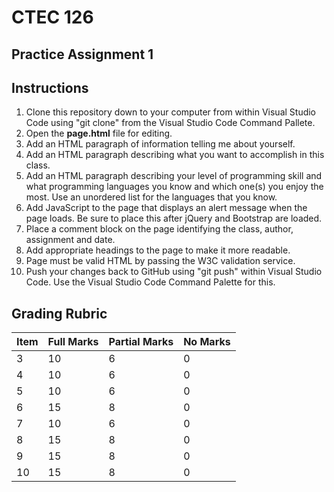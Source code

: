 # CTEC 126

## Practice Assignment 1

## Instructions

1. Clone this repository down to your computer from within Visual Studio Code using "git clone" from the Visual Studio Code Command Pallete.
2. Open the **page.html** file for editing.
3. Add an HTML paragraph of information telling me about yourself.
4. Add an HTML paragraph describing what you want to accomplish in this class.
5. Add an HTML paragraph describing your level of programming skill and what programming languages you know and which one(s) you enjoy the most. Use an unordered list for the languages that you know.
6. Add JavaScript to the page that displays an alert message when the page loads. Be sure to place this after jQuery and Bootstrap are loaded.
7. Place a comment block on the page identifying the class, author, assignment and date.
8. Add appropriate headings to the page to make it more readable.
9. Page must be valid HTML by passing the W3C validation service.
10. Push your changes back to GitHub using "git push" within Visual Studio Code. Use the Visual Studio Code Command Palette for this.

## Grading Rubric

| Item | Full Marks  | Partial Marks | No Marks |
|:--|:--|:--|:--|
| 3 | 10 | 6 | 0 |
| 4 | 10 | 6 | 0 |
| 5 | 10 | 6 | 0 |
| 6 | 15 | 8 | 0 |
| 7 | 10 | 6 | 0 |
| 8 | 15 | 8 | 0 |
| 9 | 15 | 8 | 0 |
| 10 | 15 | 8 | 0 |
